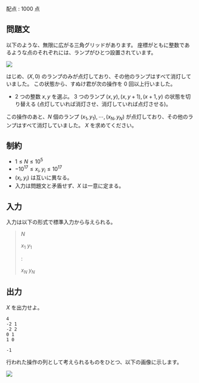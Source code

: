 配点 : $1000$ 点

## 問題文

以下のような、無限に広がる三角グリッドがあります。
座標がともに整数であるような点のそれぞれには、ランプがひとつ設置されています。

![](https://img.atcoder.jp/wtf19/f617c94527a62ed72fe7db12b6d1f6b0.png)

はじめ、$(X, 0)$ のランプのみが点灯しており、その他のランプはすべて消灯していました。
この状態から、すぬけ君が次の操作を $0$ 回以上行いました。

- $2$ つの整数 $x, y$ を選ぶ。
$3$ つのランプ $(x, y), (x, y+1), (x+1, y)$ の状態を切り替える (点灯していれば消灯させ、消灯していれば点灯させる)。

この操作のあと、$N$ 個のランプ $(x_1, y_1), \cdots, (x_N, y_N)$ が点灯しており、その他のランプはすべて消灯していました。
$X$ を求めてください。

## 制約

- $1 \leq N \leq 10^5$
- $-10^{17} \leq x_i, y_i \leq 10^{17}$
- $(x_i, y_i)$ は互いに異なる。
- 入力は問題文と矛盾せず、$X$ は一意に定まる。

## 入力

入力は以下の形式で標準入力から与えられる。

> $N$
> 
> $x_1$ $y_1$
> 
> $:$
> 
> $x_N$ $y_N$

## 出力

$X$ を出力せよ。

```input1
4
-2 1
-2 2
0 1
1 0
```

```output1
-1
```

行われた操作の列として考えられるものをひとつ、以下の画像に示します。

![](https://img.atcoder.jp/wtf19/cff6dc4d81e995e9300ccbaca5bf85de.png)